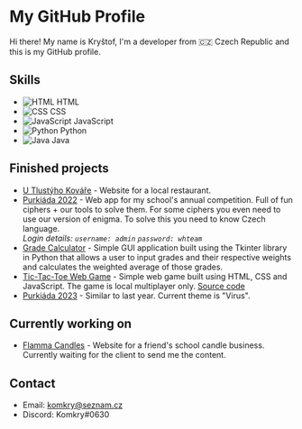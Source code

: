# My GitHub Profile

Hi there! My name is Kryštof, I'm a developer from :czech_republic: Czech Republic and this is my GitHub profile.

## Skills

- ![HTML](https://cdn-icons-png.flaticon.com/16/5968/5968267.png) HTML
- ![CSS](https://cdn-icons-png.flaticon.com/16/5968/5968242.png) CSS
- ![JavaScript](https://cdn-icons-png.flaticon.com/16/5968/5968292.png) JavaScript
- ![Python](https://cdn-icons-png.flaticon.com/16/5968/5968350.png) Python
- ![Java](https://cdn-icons-png.flaticon.com/16/5968/5968282.png) Java

## Finished projects
- [U Tlustýho Kováře](https://utlustyhokovare.cz) - Website for a local restaurant.
- [Purkiáda 2022](https://whpurkiada.netlify.app) - Web app for my school's annual competition. Full of fun ciphers + our tools to solve them. For some ciphers you even need to use our version of enigma. To solve this you need to know Czech language. <br> *Login details: `username: admin` `password: whteam`*
- [Grade Calculator](https://github.com/TheKomkry/GradeCalculator) - Simple GUI application built using the Tkinter library in Python that allows a user to input grades and their respective weights and calculates the weighted average of those grades.
- [Tic-Tac-Toe Web Game](https://komkry-tic-tac-toe.netlify.app/) - Simple web game built using HTML, CSS and JavaScript. The game is local multiplayer only. [Source code](https://github.com/TheKomkry/TIC-TAC-TOE)
- [Purkiáda 2023](https://weebhubpurkiada2023.netlify.app/) - Similar to last year. Current theme is "Virus". 

## Currently working on
- [Flamma Candles](https://flamma-candles.netlify.app/) - Website for a friend's school candle business. Currently waiting for the client to send me the content.
<!-- ## Education

- Bachelor's degree in Computer Science from XYZ University -->

## Contact

- Email: [komkry@seznam.cz](mailto:komkry@seznam.cz)
- Discord: Komkry#0630
<!-- - LinkedIn: [linkedin.com/in/username](https://linkedin.com/in/username) -->



<!-- ## Stats
![Komkry's GitHub stats](https://github-readme-stats.vercel.app/api?username=TheKomkry&show_icons=true&theme=radical) 
-->
